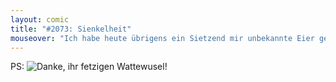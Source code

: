 ```yaml
---
layout: comic
title: "#2073: Sienkelheit"
mouseover: "Ich habe heute übrigens ein Sietzend mir unbekannte Eier gekauft."
---
```


PS:
<img src="http://www.fonflatter.de/bilder/danke.png" alt="Danke, ihr fetzigen Wattewusel!" />
